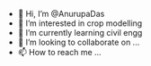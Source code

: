 - 👋 Hi, I’m @AnurupaDas
- 👀 I’m interested in crop modelling
- 🌱 I’m currently learning civil engg
- 💞️ I’m looking to collaborate on ...
- 📫 How to reach me ...

<!---
AnurupaDas/AnurupaDas is a ✨ special ✨ repository because its `README.md` (this file) appears on your GitHub profile.
You can click the Preview link to take a look at your changes.
--->
